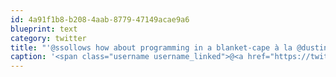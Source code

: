 ```yaml
---
id: 4a91f1b8-b208-4aab-8779-47149acae9a6
blueprint: text
category: twitter
title: "'@ssollows how about programming in a blanket-cape à la @dustin style?"
caption: '<span class="username username_linked">@<a href="https://twitter.com/ssollows" title="Scott Sollows">ssollows</a></span> how about programming in a blanket-cape à la <span class="username username_linked">@<a href="https://twitter.com/dustin" title="dustin senos">dustin</a></span> style?'
---
```

